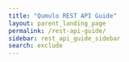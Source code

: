 ```yaml
---
title: "Qumulo REST API Guide"
layout: parent_landing_page
permalink: /rest-api-guide/
sidebar: rest_api_guide_sidebar
search: exclude
---
```

